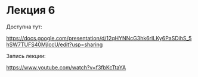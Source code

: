 # Лекция 6

Доступна тут: 

https://docs.google.com/presentation/d/12qHYNNcG3hk6rILKy6PaSDihS_5hSW7TUFS40MjIccU/edit?usp=sharing

Запись лекции: 

https://www.youtube.com/watch?v=f3fbKcTtaYA
